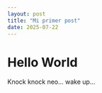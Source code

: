 ```yaml
---
layout: post
title: "Mi primer post"
date: 2025-07-22
---
```


# Hello World

Knock knock neo... wake up...

